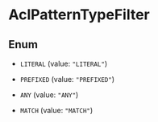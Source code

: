 

# AclPatternTypeFilter

## Enum


* `LITERAL` (value: `"LITERAL"`)

* `PREFIXED` (value: `"PREFIXED"`)

* `ANY` (value: `"ANY"`)

* `MATCH` (value: `"MATCH"`)



